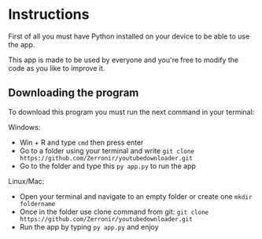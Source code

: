 # Instructions
First of all you must have Python installed on your device to be able to use the app.

This app is made to be used by everyone and you're free to modify the code as you like to improve it.

## Downloading the program
To download this program you must run the next command in your terminal:
    
Windows:
- Win + R and type `cmd` then press enter
- Go to a folder using your terminal and write `git clone https://github.com/Zerronir/youtubedownloader.git`
- Go to the folder and type this `py app.py` to run the app

Linux/Mac:
- Open your terminal and navigate to an empty folder or create one `mkdir foldername`
- Once in the folder use clone command from git: `git clone https://github.com/Zerronir/youtubedownloader.git`
- Run the app by typing `py app.py` and enjoy